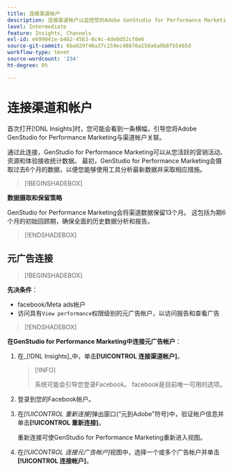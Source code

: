 ```yaml
---
title: 连接渠道帐户
description: 连接渠道帐户以监控您的Adobe GenStudio for Performance Marketing营销活动和资源效果。
level: Intermediate
feature: Insights, Channels
exl-id: e699041e-b462-45b3-8c4c-4de0d52cf0e6
source-git-commit: 6ba029f46a37c159ec48676a158a6a9b8fb5465d
workflow-type: tm+mt
source-wordcount: '234'
ht-degree: 0%

---
```


# 连接渠道和帐户

首次打开[!DNL Insights]时，您可能会看到一条横幅，引导您将Adobe GenStudio for Performance Marketing与渠道帐户关联。

通过此连接，GenStudio for Performance Marketing可以从您活跃的营销活动、资源和体验接收统计数据。 最初，GenStudio for Performance Marketing会摄取过去6个月的数据，以便您能够使用工具分析最新数据并采取相应措施。

>[!BEGINSHADEBOX]

**数据摄取和保留策略**

GenStudio for Performance Marketing会将渠道数据保留13个月。 这包括为期6个月的初始回顾期，确保全面的历史数据分析和报告。

>[!ENDSHADEBOX]

## 元广告连接

>[!BEGINSHADEBOX]

**先决条件**：

- facebook/Meta ads帐户
- 访问具有`View performance`权限级别的元广告帐户，以访问报告和查看广告

>[!ENDSHADEBOX]

**在GenStudio for Performance Marketing中连接元广告帐户**：

1. 在&#x200B;_[!DNL Insights]_中，单击&#x200B;**[!UICONTROL 连接渠道帐户]**。

   >[!INFO]
   >
   >系统可能会引导您登录Facebook。 facebook是目前唯一可用的选项。

1. 登录到您的Facebook帐户。

1. 在&#x200B;_[!UICONTROL 重新连接]_&#x200B;弹出窗口(“元到Adobe”符号)中，验证帐户信息并单击&#x200B;**[!UICONTROL 重新连接]**。

   重新连接可使GenStudio for Performance Marketing重新进入视图。

1. 在&#x200B;_[!UICONTROL 连接元广告帐户]_&#x200B;视图中，选择一个或多个广告帐户并单击&#x200B;**[!UICONTROL 连接帐户]**。
<!--
>[!INFO]
>
>You may receive an error if you previously enrolled the channel account with GenStudio for Performance Marketing.

The new user experience shows a banner to connect an account. There is not option to connect yet after you have one connection.
-->
